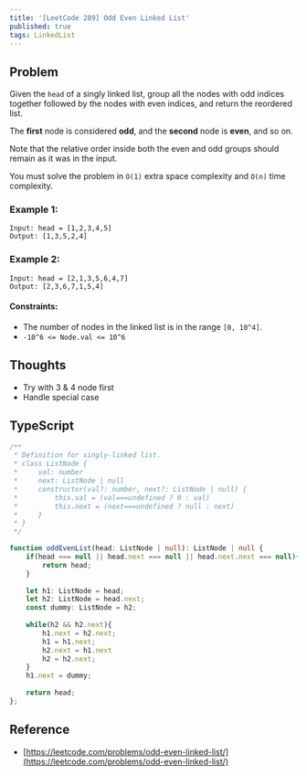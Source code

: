 ```yaml
---
title: '[LeetCode 289] Odd Even Linked List'
published: true
tags: LinkedList
---
```


## Problem

Given the `head` of a singly linked list, group all the nodes with odd indices
together followed by the nodes with even indices, and return the reordered
list.

The **first** node is considered **odd**, and the **second** node is **even**, and so on.

Note that the relative order inside both the even and odd groups should remain as it was in the input.

You must solve the problem in `O(1)` extra space complexity and `O(n)` time complexity.

### Example 1:

```
Input: head = [1,2,3,4,5]
Output: [1,3,5,2,4]
```

### Example 2:

```
Input: head = [2,1,3,5,6,4,7]
Output: [2,3,6,7,1,5,4]
```
 
#### Constraints:

- The number of nodes in the linked list is in the range `[0, 10^4]`.
- `-10^6 <= Node.val <= 10^6`

## Thoughts

- Try with 3 & 4 node first
- Handle special case

## TypeScript

```typescript
/**
 * Definition for singly-linked list.
 * class ListNode {
 *     val: number
 *     next: ListNode | null
 *     constructor(val?: number, next?: ListNode | null) {
 *         this.val = (val===undefined ? 0 : val)
 *         this.next = (next===undefined ? null : next)
 *     }
 * }
 */

function oddEvenList(head: ListNode | null): ListNode | null {
    if(head === null || head.next === null || head.next.next === null){
        return head;
    }
    
    let h1: ListNode = head;
    let h2: ListNode = head.next;
    const dummy: ListNode = h2;
    
    while(h2 && h2.next){
        h1.next = h2.next;
        h1 = h1.next;
        h2.next = h1.next
        h2 = h2.next;
    }
    h1.next = dummy;
    
    return head;
};
```

## Reference

- [https://leetcode.com/problems/odd-even-linked-list/](https://leetcode.com/problems/odd-even-linked-list/)